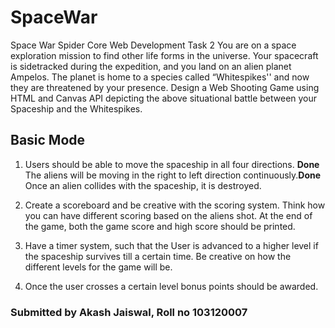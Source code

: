 # SpaceWar
Space War Spider Core Web Development Task 2
You are on a space exploration mission to find other life forms in the universe.
Your spacecraft is sidetracked during the expedition, and you land on an alien
planet Ampelos. The planet is home to a species called “Whitespikes'' and now
they are threatened by your presence. Design a Web Shooting Game using
HTML and Canvas API depicting the above situational battle between your
Spaceship and the Whitespikes.

## Basic Mode
1. Users should be able to move the spaceship in all four directions. <b>Done</b> The
aliens will be moving in the right to left direction continuously.<b>Done</b> Once an
alien collides with the spaceship, it is destroyed.

2. Create a scoreboard and be creative with the scoring system. Think how
you can have different scoring based on the aliens shot. At the end of the
game, both the game score and high score should be printed.

3. Have a timer system, such that the User is advanced to a higher level if
the spaceship survives till a certain time. Be creative on how the different
levels for the game will be.

4. Once the user crosses a certain level bonus points should be awarded.

### Submitted by Akash Jaiswal, Roll no 103120007
